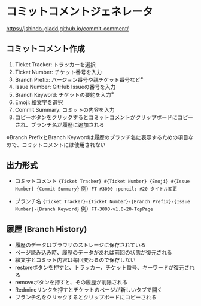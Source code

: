 # コミットコメントジェネレータ
https://jshindo-gladd.github.io/commit-comment/

## コミットコメント作成
1. Ticket Tracker: トラッカーを選択
2. Ticket Number: チケット番号を入力
3. Branch Prefix: バージョン番号や親チケット番号など<sup>※</sup>
4. Issue Number: GitHub Issueの番号を入力
5. Branch Keyword: チケットの要約を入力<sup>※</sup>
6. Emoji: 絵文字を選択
7. Commit Summary: コミットの内容を入力
8. コピーボタンをクリックするとコミットコメントがクリップボードにコピーされ、ブランチ名が履歴に追加される

※Branch PrefixとBranch Keywordは履歴のブランチ名に表示するための項目なので、コミットコメントには使用されない

## 出力形式
- コミットコメント
`{Ticket Tracker} #{Ticket Number} {Emoji} #{Issue Number} {Commit Summary}`
例）`FT #3000 :pencil: #20 タイトル変更`

- ブランチ名
`{Ticket Tracker}-{Ticket Number}-{Branch Prefix}-{Issue Number}-{Branch Keyword}`
例）`FT-3000-v1.0-20-TopPage`

## 履歴 (Branch History)
- 履歴のデータはブラウザのストレージに保存されている
- ページ読み込み時、履歴のデータがあれば前回の状態が復元される
- 絵文字とコミット内容は毎回変わるので保存しない
- restoreボタンを押すと、トラッカー、チケット番号、キーワードが復元される
- removeボタンを押すと、その履歴が削除される
- Redmineリンクを押すとチケットのページが新しいタブで開く
- ブランチ名をクリックするとクリップボードにコピーされる
